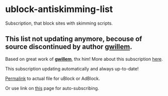 # ublock-antiskimming-list
Subscription, that block sites with skimming scripts.

## This list not updating anymore, becouse of source discontinued by author **[gwillem](https://github.com/gwillem)**.

Based on great work of **[gwillem](https://github.com/gwillem)**, thx him! More about this subscription [here](https://gwillem.gitlab.io/2016/10/11/5900-online-stores-found-skimming/).

This subscription updating automatically and always up-to-date!

[Permalink](https://raw.githubusercontent.com/byaka/ublock-antiskimming-list/master/build/data.txt) to actual file for uBlock or AdBlock.

Or use link on [this](https://byaka.github.io/ublock-antiskimming-list/) page for auto-subscribing.

